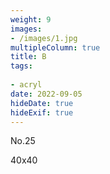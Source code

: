 ```yaml
---
weight: 9
images:
- /images/1.jpg
multipleColumn: true
title: B
tags:
 
- acryl
date: 2022-09-05
hideDate: true
hideExif: true
---
```

<p>
No.25
</p>
<p>
40x40
</p>